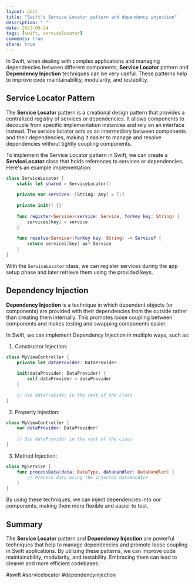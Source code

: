 ```yaml
---
layout: post
title: "Swift's Service Locator pattern and dependency injection"
description: " "
date: 2023-09-24
tags: [swift, servicelocator]
comments: true
share: true
---
```


In Swift, when dealing with complex applications and managing dependencies between different components, **Service Locator** pattern and **Dependency Injection** techniques can be very useful. These patterns help to improve code maintainability, modularity, and testability.

## Service Locator Pattern
The **Service Locator** pattern is a creational design pattern that provides a centralized registry of services or dependencies. It allows components to decouple from specific implementation instances and rely on an interface instead. The service locator acts as an intermediary between components and their dependencies, making it easier to manage and resolve dependencies without tightly coupling components.

To implement the Service Locator pattern in Swift, we can create a **ServiceLocator** class that holds references to services or dependencies. Here's an example implementation:

```swift
class ServiceLocator {
    static let shared = ServiceLocator()
    
    private var services: [String: Any] = [:]
    
    private init() {}
    
    func register<Service>(service: Service, forKey key: String) {
        services[key] = service
    }
    
    func resolve<Service>(forKey key: String) -> Service? {
        return services[key] as? Service
    }
}
```

With the `ServiceLocator` class, we can register services during the app setup phase and later retrieve them using the provided keys.

## Dependency Injection
**Dependency Injection** is a technique in which dependent objects (or components) are provided with their dependencies from the outside rather than creating them internally. This promotes loose coupling between components and makes testing and swapping components easier.

In Swift, we can implement Dependency Injection in multiple ways, such as:

1. Constructor Injection:
```swift
class MyViewController {
    private let dataProvider: DataProvider
    
    init(dataProvider: DataProvider) {
        self.dataProvider = dataProvider
    }
    
    // Use dataProvider in the rest of the class
}
```

2. Property Injection:
```swift
class MyViewController {
    var dataProvider: DataProvider!
    
    // Use dataProvider in the rest of the class
}
```

3. Method Injection:
```swift
class MyService {
    func processData(data: DataType, dataHandler: DataHandler) {
        // Process data using the injected dataHandler
    }
}
```

By using these techniques, we can inject dependencies into our components, making them more flexible and easier to test.

## Summary
The **Service Locator** pattern and **Dependency Injection** are powerful techniques that help to manage dependencies and promote loose coupling in Swift applications. By utilizing these patterns, we can improve code maintainability, modularity, and testability. Embracing them can lead to cleaner and more efficient codebases.

#swift #servicelocator #dependencyinjection